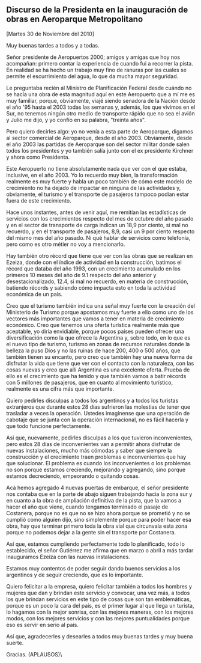 Discurso de la Presidenta en la inauguración de obras en Aeroparque Metropolitano
---------------------------------------------------------------------------------

[Martes 30 de Noviembre del 2010]

Muy buenas tardes a todos y a todas.

Señor presidente de Aeropuertos 2000; amigos y amigas que hoy nos
acompañan: primero contar la experiencia de cuando fui a recorrer la
pista. En realidad se ha hecho un trabajo muy fino de ranuras por las
cuales se permite el escurrimiento del agua, lo que da mucha mayor
seguridad.

Le preguntaba recién al Ministro de Planificación Federal desde cuándo
no se hacía una obra de esta magnitud aquí en este Aeropuerto que a mí
me es muy familiar, porque, obviamente, viajé siendo senadora de la
Nación desde el año '95 hasta el 2003 todas las semanas y, además, los
que vivimos en el Sur, no tenemos ningún otro medio de transporte rápido
que no sea el avión y Julio me dijo, y yo confío en su palabra, "treinta
años".

Pero quiero decirles algo: yo no venía a esta parte de Aeroparque,
digamos al sector comercial de Aeroparque, desde el año 2003.
Obviamente, desde el año 2003 las partidas de Aeroparque son del sector
militar donde salen todos los presidentes y yo también salía junto con
el ex presidente Kirchner y ahora como Presidenta.

Este Aeropuerto no tiene absolutamente nada que ver con el que estaba,
inclusive, en el año 2003. Yo lo recuerdo muy bien, la transformación
realmente es muy fuerte y habla un poco también de cómo este modelo de
crecimiento no ha dejado de impactar en ninguna de las actividades y,
obviamente, el turismo y el transporte de pasajeros tampoco podían estar
fuera de este crecimiento.

Hace unos instantes, antes de venir aquí, me remitían las estadísticas
de servicios con los crecimientos respecto del mes de octubre del año
pasado y en el sector de transporte de carga indican un 18,9 por ciento,
si mal no recuerdo, y en el transporte de pasajeros, 8,9, casi un 9 por
ciento respecto del mismo mes del año pasado. Ni qué hablar de servicios
como telefonía, pero como es otro métier no voy a mencionarlo.

Hay también otro récord que tiene que ver con las obras que se realizan
en Ezeiza, donde con el índice de actividad en la construcción, batimos
el récord que databa del año 1993, con un crecimiento acumulado en los
primeros 10 meses del año de 9.1 respecto del año anterior y
desestacionalizado, 12.4, si mal no recuerdo, en materia de
construcción, batiendo récords y sabiendo cómo impacta esto en toda la
actividad económica de un país.

Creo que el turismo también indica una señal muy fuerte con la creación
del Ministerio de Turismo porque apostamos muy fuerte a ello como uno de
los vectores más importantes que vamos a tener en materia de crecimiento
económico. Creo que tenemos una oferta turística realmente más que
aceptable, yo diría envidiable, porque pocos países pueden ofrecer una
diversificación como la que ofrece la Argentina y, sobre todo, en lo que
es el nuevo tipo de turismo, turismo en zonas de recursos naturales
donde la belleza la puso Dios y no las ruinas de hace 200, 400 o 500
años, que también tienen su encanto, pero creo que también hay una nueva
forma de disfrutar la vida que tiene que ver con el contacto con la
naturaleza, con las cosas nuevas y creo que allí Argentina es una
excelente oferta. Prueba de ello es el crecimiento que ha tenido y que
también vamos a batir récords con 5 millones de pasajeros, que en cuanto
al movimiento turístico, realmente es una cifra más que importante.

Quiero pedirles disculpas a todos los argentinos y a todos los turistas
extranjeros que durante estos 28 días sufrieron las molestias de tener
que trasladar a veces la operación. Ustedes imagínense que una operación
de cabotaje que se junta con la operación internacional, no es fácil
hacerla y que todo funcione perfectamente.

Así que, nuevamente, pedirles disculpas a los que tuvieron
inconvenientes, pero estos 28 días de inconvenientes van a permitir
ahora disfrutar de nuevas instalaciones, mucho más cómodas y saber que
siempre la construcción y el crecimiento traen problemas e
inconvenientes que hay que solucionar. El problema es cuando los
inconvenientes o los problemas no son porque estamos creciendo,
mejorando y agregando, sino porque estamos decreciendo, empeorando o
quitando cosas.

Acá hemos agregado 4 nuevas puertas de embarque, el señor presidente nos
contaba que en la parte de abajo siguen trabajando hacia la zona sur y
en cuanto a la obra de ampliación definitiva de la pista, que la vamos a
hacer el año que viene, cuando tengamos terminado el pasaje de
Costanera, porque no es que no se hizo ahora porque se prometió y no se
cumplió como alguien dijo, sino simplemente porque para poder hacer esa
obra, hay que terminar primero toda la obra vial que circunvala esta
zona porque no podemos dejar a la gente sin el transporte por Costanera.

Así que, estamos cumpliendo perfectamente todo lo planificado, todo lo
establecido, el señor Gutiérrez me afirma que en marzo o abril a más
tardar inauguramos Ezeiza con las nuevas instalaciones.

Estamos muy contentos de poder seguir dando buenos servicios a los
argentinos y de seguir creciendo, que es lo importante.

Quiero felicitar a la empresa, quiero felicitar también a todos los
hombres y mujeres que dan y brindan este servicio y convocar, una vez
más, a todos los que brindan servicios en este tipo de cosas que son tan
emblemáticas, porque es un poco la cara del país, es el primer lugar al
que llega un turista, lo hagamos con la mejor sonrisa, con las mejores
maneras, con los mejores modos, con los mejores servicios y con las
mejores puntualidades porque eso es servir en serio al país.

Así que, agradecerles y desearles a todos muy buenas tardes y muy buena
suerte.

Gracias. (APLAUSOS)\

